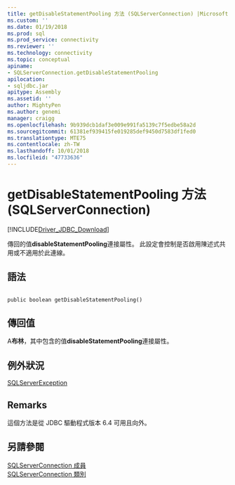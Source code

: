```yaml
---
title: getDisableStatementPooling 方法 (SQLServerConnection) |Microsoft Docs
ms.custom: ''
ms.date: 01/19/2018
ms.prod: sql
ms.prod_service: connectivity
ms.reviewer: ''
ms.technology: connectivity
ms.topic: conceptual
apiname:
- SQLServerConnection.getDisableStatementPooling
apilocation:
- sqljdbc.jar
apitype: Assembly
ms.assetid: ''
author: MightyPen
ms.author: genemi
manager: craigg
ms.openlocfilehash: 9b939dcb1daf3e009e991fa5139c7f5edbe58a2d
ms.sourcegitcommit: 61381ef939415fe019285def9450d7583df1fed0
ms.translationtype: MTE75
ms.contentlocale: zh-TW
ms.lasthandoff: 10/01/2018
ms.locfileid: "47733636"
---
```

# <a name="getdisablestatementpooling-method-sqlserverconnection"></a>getDisableStatementPooling 方法 (SQLServerConnection)
[!INCLUDE[Driver_JDBC_Download](../../../includes/driver_jdbc_download.md)]

 傳回的值**disableStatementPooling**連接屬性。 此設定會控制是否啟用陳述式共用或不適用於此連線。

## <a name="syntax"></a>語法  
  
```  
  
public boolean getDisableStatementPooling()  
```  

## <a name="return-value"></a>傳回值
 A**布林**，其中包含的值**disableStatementPooling**連接屬性。

## <a name="exceptions"></a>例外狀況  
 [SQLServerException](../../../connect/jdbc/reference/sqlserverexception-class.md)  
 
## <a name="remarks"></a>Remarks  
 這個方法是從 JDBC 驅動程式版本 6.4 可用且向外。
 
## <a name="see-also"></a>另請參閱  
 [SQLServerConnection 成員](../../../connect/jdbc/reference/sqlserverconnection-members.md)   
 [SQLServerConnection 類別](../../../connect/jdbc/reference/sqlserverconnection-class.md)  
  
  
